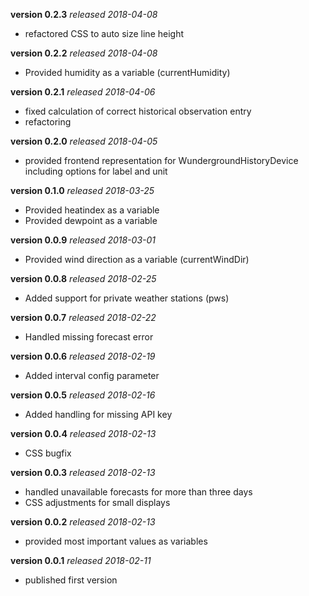 **version 0.2.3** *released 2018-04-08*
* refactored CSS to auto size line height

**version 0.2.2** *released 2018-04-08*
* Provided humidity as a variable (currentHumidity)

**version 0.2.1** *released 2018-04-06*
* fixed calculation of correct historical observation entry
* refactoring

**version 0.2.0** *released 2018-04-05*
* provided frontend representation for WundergroundHistoryDevice including options for label and unit

**version 0.1.0** *released 2018-03-25*
* Provided heatindex as a variable
* Provided dewpoint as a variable

**version 0.0.9** *released 2018-03-01*
* Provided wind direction as a variable (currentWindDir)

**version 0.0.8** *released 2018-02-25*
* Added support for private weather stations (pws)

**version 0.0.7** *released 2018-02-22*
* Handled missing forecast error

**version 0.0.6** *released 2018-02-19*
* Added interval config parameter

**version 0.0.5** *released 2018-02-16*
* Added handling for missing API key

**version 0.0.4** *released 2018-02-13*
* CSS bugfix

**version 0.0.3** *released 2018-02-13*
* handled unavailable forecasts for more than three days
* CSS adjustments for small displays

**version 0.0.2** *released 2018-02-13*
* provided most important values as variables

**version 0.0.1** *released 2018-02-11*
* published first version